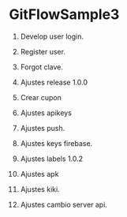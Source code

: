 # GitFlowSample3

1. Develop user login.
2. Register user.
3. Forgot clave.

4. Ajustes release 1.0.0

5. Crear cupon
6. Ajustes apikeys
7. Ajustes push.
8. Ajustes keys firebase.
9. Ajustes labels 1.0.2
10. Ajustes apk
11. Ajustes kiki.

12. Ajustes cambio server api.